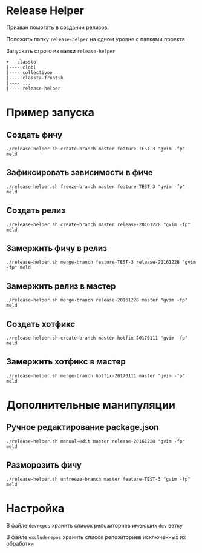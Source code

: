 # Release Helper

Призван помогать в создании релизов.

Положить папку `release-helper` на одном уровне с папками проекта

Запускать строго из папки `release-helper`

```
+-- classto
|---- clobl
|---- collectivoo
|---- classta-frontik
|---- ...
|---- release-helper
```

# Пример запуска

## Создать фичу
`./release-helper.sh create-branch master feature-TEST-3 "gvim -fp" meld`

## Зафиксировать зависимости в фиче
`./release-helper.sh freeze-branch master feature-TEST-3 "gvim -fp" meld`

## Создать релиз
`./release-helper.sh create-branch master release-20161228 "gvim -fp" meld`

## Замержить фичу в релиз
`./release-helper.sh merge-branch feature-TEST-3 release-20161228 "gvim -fp" meld`

## Замержить релиз в мастер
`./release-helper.sh merge-branch release-20161228 master "gvim -fp" meld`

## Создать хотфикс
`./release-helper.sh create-branch master hotfix-20170111 "gvim -fp" meld`

## Замержить хотфикс в мастер
`./release-helper.sh merge-branch hotfix-20170111 master "gvim -fp" meld`


# Дополнительные манипуляции

## Ручное редактирование package.json
`./release-helper.sh manual-edit master release-20161228 "gvim -fp" meld`

## Разморозить фичу
`./release-helper.sh unfreeze-branch master feature-TEST-3 "gvim -fp" meld`


# Настройка

В файле `devrepos` хранить список репозиториев имеющих `dev` ветку

В файле `excluderepos` хранить список репозиториев исключенных их обработки
